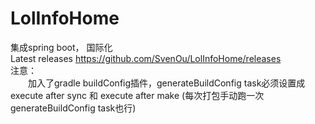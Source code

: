 # LolInfoHome
集成spring boot， 国际化</br>
Latest releases https://github.com/SvenOu/LolInfoHome/releases</br>
注意：</br>
　　加入了gradle buildConfig插件，generateBuildConfig task必须设置成 execute after sync 和 execute after make (每次打包手动跑一次 generateBuildConfig task也行)

